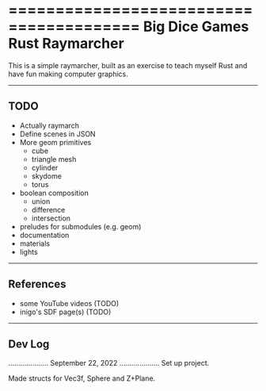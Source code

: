 ========================================
Big Dice Games Rust Raymarcher
========================================

This is a simple raymarcher, built as an exercise to teach myself Rust
and have fun making computer graphics.

-----------------------------------
TODO
-----------------------------------

- Actually raymarch
- Define scenes in JSON
- More geom primitives
  - cube
  - triangle mesh
  - cylinder
  - skydome
  - torus
- boolean composition
  - union
  - difference
  - intersection
- preludes for submodules (e.g. geom)
- documentation
- materials
- lights

-----------------------------------
References
-----------------------------------
- some YouTube videos (TODO)
- inigo's SDF page(s) (TODO)


-----------------------------------
Dev Log
-----------------------------------

....................
September 22, 2022
....................
Set up project.

Made structs for Vec3f, Sphere and Z+Plane.


